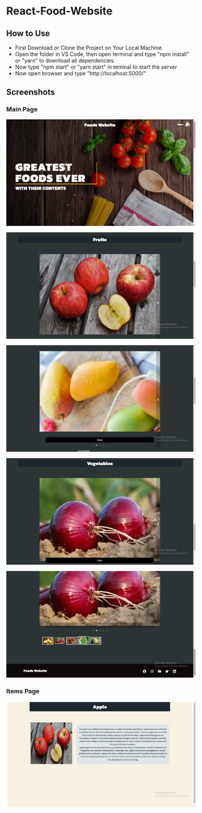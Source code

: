 # React-Food-Website

## How to Use
* First Download or Clone the Project on Your Local Machine.
* Open the folder in VS Code, then open terminal and type "npm install" or "yarn" to download all dependencies.
* Now type "npm start" or "yarn start" in teminal to start the server
* Now open browser and type "http://localhost:5000/"

## Screenshots
### Main Page

![Alt Text](https://github.com/bhabesh-accolite/React-Food-Website/blob/master/Screenshots/Screenshot%201.png)


![Alt Text](https://github.com/bhabesh-accolite/React-Food-Website/blob/master/Screenshots/Screenshot%202.png)


![Alt Text](https://github.com/bhabesh-accolite/React-Food-Website/blob/master/Screenshots/Screenshot%203.png)


![Alt Text](https://github.com/bhabesh-accolite/React-Food-Website/blob/master/Screenshots/Screenshot%204.png)


![Alt Text](https://github.com/bhabesh-accolite/React-Food-Website/blob/master/Screenshots/Screenshot%205.png)

### Items Page

![Alt Text](https://github.com/bhabesh-accolite/React-Food-Website/blob/master/Screenshots/Screenshot%206.png)
